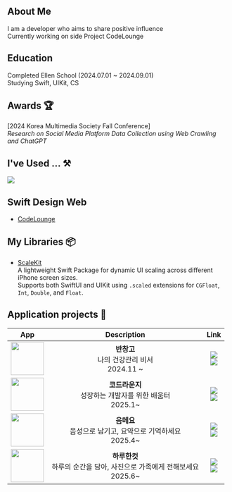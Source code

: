 ## About Me
I am a developer who aims to share positive influence  
Currently working on side Project CodeLounge  
  
## Education
Completed Ellen School (2024.07.01 ~ 2024.09.01)  
Studying Swift, UIKit, CS  

## Awards 🏆
[2024 Korea Multimedia Society Fall Conference]  
_Research on Social Media Platform Data Collection using Web Crawling and ChatGPT_


## I've Used ... ⚒️
<!--Mobile Application-->
<a href="" target="_blank"><img src="https://img.shields.io/badge/Swift-F05138?style=flat-square&logo=Swift&logoColor=white"/></a>  

## Swift Design Web
- [CodeLounge](https://index.zapto.org)

## My Libraries 📦

- [ScaleKit](https://github.com/indextrown/ScaleKit)  
  A lightweight Swift Package for dynamic UI scaling across different iPhone screen sizes.  
  Supports both SwiftUI and UIKit using `.scaled` extensions for `CGFloat`, `Int`, `Double`, and `Float`.
  

## Application projects 📱
<center>
  
|App|Description|Link|
|:-:|:-:|:-:|
| <img width="75" src="https://github.com/user-attachments/assets/33420e7d-779d-4f6e-b7ad-5fad9f91f6a9"> |    __**반창고**__<br/>나의 건강관리 비서 <br/> 2024.11 ~     | [<img src="https://img.shields.io/badge/github-181717?style=for-the-badge&logo=github&logoColor=white">](https://github.com/indextrown/Ban-Chang-Go)<br/> [<img src="https://img.shields.io/badge/App_Store-0D96F6?style=for-the-badge&logo=app-store&logoColor=white">](https://apps.apple.com/kr/app/%EB%B0%98%EC%B0%BD%EA%B3%A0-%EB%82%98%EC%9D%98-%EA%B1%B4%EA%B0%95%EA%B4%80%EB%A6%AC-%EB%B9%84%EC%84%9C/id6737973240) |
| <img width="75" src="https://github.com/user-attachments/assets/310f3ae0-c8f6-4518-ba4f-f65fe7dc5a0f"> | __**코드라운지**__<br/>&nbsp;&nbsp;&nbsp;&nbsp;&nbsp;&nbsp;&nbsp;&nbsp;&nbsp;&nbsp;성장하는 개발자를 위한 배움터&nbsp;&nbsp;&nbsp;&nbsp;&nbsp;&nbsp;&nbsp;&nbsp;&nbsp;&nbsp;<br/> 2025.1~ | [<img src="https://img.shields.io/badge/github-181717?style=for-the-badge&logo=github&logoColor=white">](https://github.com/team-GitDeulida/CodeLounge-iOS)<br/> [<img src="https://img.shields.io/badge/App_Store-0D96F6?style=for-the-badge&logo=app-store&logoColor=white">](https://apps.apple.com/kr/app/%EC%BD%94%EB%93%9C%EB%9D%BC%EC%9A%B4%EC%A7%80-%EC%84%B1%EC%9E%A5%ED%95%98%EB%8A%94-%EA%B0%9C%EB%B0%9C%EC%9E%90%EB%A5%BC-%EC%9C%84%ED%95%9C-%EC%89%BC%ED%84%B0/id6741165577) |
| <img width="75" src="https://github.com/user-attachments/assets/e249f24a-6ffb-4507-83f0-fb275c1cb379"> | __**음메요**__<br/>&nbsp;&nbsp;&nbsp;&nbsp;&nbsp;&nbsp;&nbsp;&nbsp;&nbsp;&nbsp;음성으로 남기고, 요약으로 기억하세요&nbsp;&nbsp;&nbsp;&nbsp;&nbsp;&nbsp;&nbsp;&nbsp;&nbsp;&nbsp;<br/> 2025.4~ | [<img src="https://img.shields.io/badge/github-181717?style=for-the-badge&logo=github&logoColor=white">](https://github.com/team-RETI/EUMMEYO/tree/develop) <br/> [<img src="https://img.shields.io/badge/App_Store-0D96F6?style=for-the-badge&logo=app-store&logoColor=white">](https://apps.apple.com/kr/app/%EC%9D%8C%EB%A9%94%EC%9A%94-%EC%9D%8C%EC%84%B1%EA%B3%BC-%EB%A9%94%EB%AA%A8%EB%A5%BC-%EC%9A%94%EC%95%BD/id6738163114) |
| <img width="75" src="https://github.com/user-attachments/assets/1b0f6df6-f296-4bb0-b997-a74c4f94787f"> | __**하루한컷**__<br/>하루의 순간을 담아, 사진으로 가족에게 전해보세요 <br/> 2025.6~ | [<img src="https://img.shields.io/badge/github-181717?style=for-the-badge&logo=github&logoColor=white">](https://github.com/team-GitDeulida/Haruhancut-Refactor) <br/> [<img src="https://img.shields.io/badge/App_Store-0D96F6?style=for-the-badge&logo=app-store&logoColor=white">](https://apps.apple.com/kr/app/id6743386583) |




<!--
<a href="https://github.com/anuraghazra/github-readme-stats">
    <img src="https://github-readme-stats.vercel.app/api/top-langs/?username=indextrown&layout=donut&show_icons=true&theme=material-palenight&hide_border=true&bg_color=20232a&icon_color=58A6FF&text_color=fff&title_color=58A6FF&count_private=true&exclude_repo=Face-Transfer-Application" width=38% />
</a>    
<a href="https://github.com/anuraghazra/github-readme-stats">
  <img src="https://github-readme-stats.vercel.app/api?username=indextrown&show_icons=true&theme=material-palenight&hide_border=true&bg_color=20232a&icon_color=58A6FF&text_color=fff&title_color=58A6FF&count_private=true" width=56% />
</a>

<a href="https://github.com/ashutosh00710/github-readme-activity-graph">
    <img src="https://github-readme-activity-graph.vercel.app/graph?username=indextrown&theme=react-dark&bg_color=20232a&hide_border=true&line=58A6FF&color=58A6FF" width=94%/>
</a>
-->






